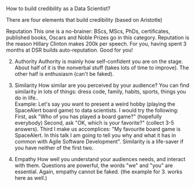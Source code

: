 
How to build credibility as a Data Scientist?

There are four elements that build credibility (based on Aristotle)

Reputation
This one is a no-brainer: BScs, MScs, PhDs, certificates, published books, Oscars and Noble Prizes go in this category. Reputation is the reason Hillary Clinton makes 200k per speech. For you, having spent 3 months at DSR builds auto-reputation. Good for you!

2. Authority
Authority is mainly how self-confident you are on the stage. About half of it is the nonverbal stuff (takes lots of time to improve). The other half is enthusiasm (can't be faked).

3. Similarity
How similar are you perceived by your audience? You can find similarity in lots of things: dress code, family, habits, sports, things you do in life..  
Example: Let's say you want to present a weird hobby (playing the SpaceAlert board game) to data scientists. I would try the following: First, ask "Who of you has played a board game?" (hopefully everybody) Second, ask "OK, which is your favorite?" (collect 3-5 answers). Third I make us accomplices: "My favourite board game is SpaceAlert. In this talk I am going to tell you why and what it has in common with Agile Software Development".
Similarity is a life-saver if you have neither of the first two.

4. Empathy
How well you understand your audiences needs, and interact with them. Questions are powerful, the words "we" and "you" are essential. Again, empathy cannot be faked. (the example for 3. works here as well.)